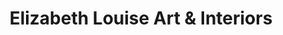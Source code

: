 ---
title: "Elizabeth Louise Art & Interiors"
url: /usk/elizabeth-louise-art-and-interiors/
shop: art
---